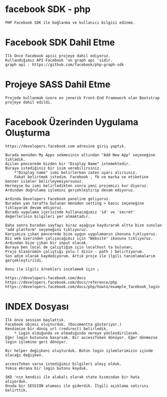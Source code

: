 # facebook SDK - php

	PHP Facebook SDK ile bağlanma ve kullanıcı bilgisi edinme.

# Facebook SDK Dahil Etme
	
	İlk Önce Facebook apisi projeye dahil ediyoruz.
	Kullandığımız API Facebook 'un graph api 'sidir.
	graph api : https://github.com/facebook/php-graph-sdk
	
# Projeye SASS Dahil Etme
	
	Projede kullanmak üzere en jenerik Front-End Framework olan Bootstrap projeye dahil edildi.

# Facebook Üzerinden Uygulama Oluşturma

	https://developers.facebook.com adresine giriş yaptık.

	Burada menüden My Apps sekmesinin altından "Add New App" seçeneğine tıkladık.
	Açılan pencerede bizden bir "Display Name" istemektedir. 
	Buraya istediğiniz bir isim verebilirsiniz.
		*"Display name" ismi belirlerken zaten uyarı alırsınız. 
		Fakat belirtmek istedim. Facebook , fb ve marka ve etiketine benzer isimler belirleyemiyorsunuz. 
	Herneyse bu ismi belirledikten sonra yeni projemizi kur diyoruz. 
	Ardından doğrulama işlemini gerçekleştirip devam ediyoruz.
	
	Ardında Developers Facebook paneline geliyoruz. 
	Buradan yan tarafta bulunan menüden setting > basic seçeneğine tıklayarak devam ediyoruz. 
	Burada uygulama içerisinde kullanacağımız 'id' ve 'secret' değerlerinin bilgileri yer almaktadır. 

	Daha sonra buradan sayfayı biraz aşağıya kaydırarak altta bize sunulan "add platform" seçeneğini tıklıyoruz.
	Karşımıza çıkan pencerede bize uygun uygulamanın ikonuna tıklıyoruz. 
	Biz web üzerinden çalışacağımız için "Website" ikonuna tıklıyoruz. 
	Ardından bize çıkan bir input olacak.
	Buraya ben local de çalıştığım için localhost ta bulunan;
	Proje klasörümün çalıştığı yolu ( dizin - path ) belirtiyorum.
	Son adım olarak kaydediyorum. Artık proje ile ilgili tanımlamalarım gerçekleştirildi.

	Konu ile ilgili örnekleri incelemek için ; 

	https://developers.facebook.com/docs
	https://developers.facebook.com/docs/reference/php
	https://developers.facebook.com/docs/php/howto/example_facebook_login	

# INDEX Dosyası

	İlk önce session başlattık.
	Facebook objesi oluşturduk. (Documentta gösteriyor.)
	Kendimize bir dönüş url (redirect) belirledik. 
		* Login olduğunda ve olmadığında nereye yönlendirilecek.
	Eğer login butununa basarsak. Bir accessToken dönüyor. Eğer dönmezse login işlemine geri dönüyor.

	Bir helper değişkeni oluşturduk. Bütün login işlemlerimizin içinde olacağı değişken.

	accessToken varsa istediğimiz bilgileri almış olduk.
	Yoksa ekrana bir login butonu koyduk.

	SKD 'nın kendisi ile alakalı olarak state kısmından bir hata alıyorduk.
	Onuda bir SESSION ataması ile giderdik. İlgili açıklama satırını belirttik.

	
